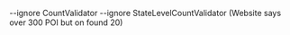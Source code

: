 --ignore CountValidator --ignore StateLevelCountValidator (Website says over 300 POI but on found 20)
